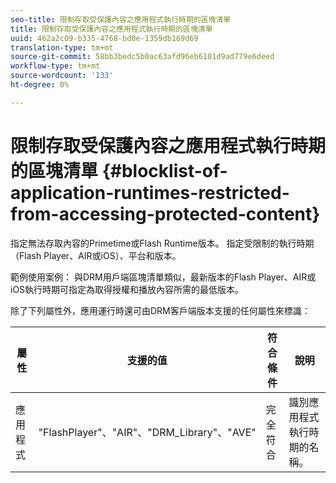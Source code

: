 ```yaml
---
seo-title: 限制存取受保護內容之應用程式執行時期的區塊清單
title: 限制存取受保護內容之應用程式執行時期的區塊清單
uuid: 462a2c09-b335-4768-bd0e-1359db169d69
translation-type: tm+mt
source-git-commit: 58bb3bedc5b0ac63afd96eb6101d9ad779e6deed
workflow-type: tm+mt
source-wordcount: '133'
ht-degree: 0%

---
```



# 限制存取受保護內容之應用程式執行時期的區塊清單 {#blocklist-of-application-runtimes-restricted-from-accessing-protected-content}

指定無法存取內容的Primetime或Flash Runtime版本。 指定受限制的執行時期（Flash Player、AIR或iOS）、平台和版本。

範例使用案例： 與DRM用戶端區塊清單類似，最新版本的Flash Player、AIR或iOS執行時期可指定為取得授權和播放內容所需的最低版本。

除了下列屬性外，應用運行時還可由DRM客戶端版本支援的任何屬性來標識：

| **屬性** | **支援的值** | **符合條件** | **說明** |
|---|---|---|---|
| 應用程式 | &quot;FlashPlayer&quot;、&quot;AIR&quot;、&quot;DRM_Library&quot;、&quot;AVE&quot; | 完全符合 | 識別應用程式執行時期的名稱。 |
